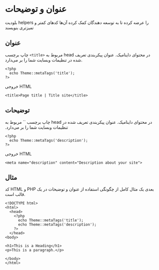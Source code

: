 # عنوان و توضیحات
<!-- position: 2 -->
بلودیت helpers را عرضه کرده تا به توسعه دهندگان کمک کرده آن‌ها کدهای کمتر و تمیزتری بنویسند
<h2 id="title">عنوان</h2>

چاپ برچسب `<title>` مربوط به head در محتوای داینامیک. عنوان پیکربندی تعریف شده در تنظیمات وبسایت شما را بر می‌دارد.
```
<?php
  echo Theme::metaTags('title');
?>
```

خروجی HTML
```
<title>Page title | Title site</title>
```
<h2 id="description">توضیحات</h2>
چاپ برچسب `<description>` مربوط به head در محتوای داینامیک. عنوان پیکربندی تعریف شده در تنظیمات وبسایت شما را بر می‌دارد.

```
<?php
  echo Theme::metaTags('description');
?>
```
خروجی HTML
```
<meta name="description" content="Description about your site">
```

<h2 id="examples">مثال</h2>
کد HTML و PHP بعدی یک مثال کامل از چگونگی استفاده از عنوان و توضیحات در یک قالب است.

```
<!DOCTYPE html>
<html>
  <head>
    <?php
      echo Theme::metaTags('title');
      echo Theme::metaTags('description');
    ?>
  </head>
<body>

<h1>This is a Heading</h1>
<p>This is a paragraph.</p>

</body>
</html>
```
